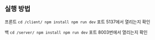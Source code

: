 ## 실행 방법 

프론트
``` cd /client/ npm install npm run dev ```
포트 5137에서 열리는지 확인 

백 
``` cd /server/ npm install npm run dev ```
포트 8003번에서 열리는지 확인